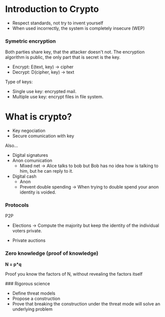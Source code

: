 # Introduction to Crypto

* Respect standards, not try to invent yourself
* When used incorrectly, the system is completely insecure (WEP)

### Symetric encryption 
Both parties share key, that the attacker doesn't not. The encryption algorithm is public, the only part that is secret is the key. 

* Encrypt: E(text, key) -> cipher
* Decrypt: D(cipher, key) -> text

Type of keys:

* Single use key: encrypted mail.
* Multiple use key: encrypt files in file system.

# What is crypto?
* Key negociation
* Secure comunication with key

Also...

* Digital signatures
* Anon comunication
	* Mixed net -> Alice talks to bob but Bob has no idea how is talking to him, but he can reply to it. 
* Digital cash
	* Anon
	* Prevent double spending -> When trying to double spend your anon identity is voided.

### Protocols

P2P	
* Elections -> Compute the majority but keep the identity of the individual voters private.

* Private auctions

### Zero knowledge (proof of knowledge)
**N = p*q**

Proof you know the factors of N, without revealing the factors itself

### Rigorous science
* Define threat models
* Propose a construction
* Prove that breaking the construction under the threat mode will solve an underlying problem
